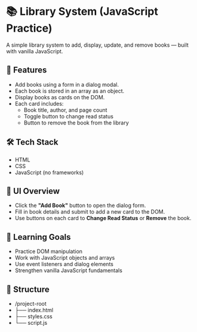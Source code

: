 # 📚 Library System (JavaScript Practice)

A simple library system to add, display, update, and remove books — built with vanilla JavaScript.

## 🚀 Features

- Add books using a form in a dialog modal.
- Each book is stored in an array as an object.
- Display books as cards on the DOM.
- Each card includes:
  - Book title, author, and page count
  - Toggle button to change read status
  - Button to remove the book from the library

## 🛠️ Tech Stack

- HTML
- CSS
- JavaScript (no frameworks)

## 📸 UI Overview

- Click the **"Add Book"** button to open the dialog form.
- Fill in book details and submit to add a new card to the DOM.
- Use buttons on each card to **Change Read Status** or **Remove** the book.

## 🧠 Learning Goals

- Practice DOM manipulation
- Work with JavaScript objects and arrays
- Use event listeners and dialog elements
- Strengthen vanilla JavaScript fundamentals

## 📂 Structure
  
- /project-root
- ├── index.html
- ├── styles.css
- └── script.js

